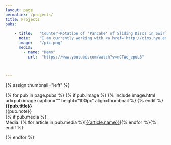 ```yaml
---
layout: page
permalink: /projects/
title: Projects
pubs:

    - title:   "Counter-Rotation of 'Pancake' of Sliding Discs in Swirling Environment"
      note:    "I am currently working with <a href='http://cims.nyu.edu/~holmes/'> Miranda Holmes-Cerfon </a> on a physical simulation of sliding discs inside a circular boundary which moves around in a circle (see the demo). When a certain density of discs inside the boundary is achieved, an interesting 'counter-rotation' phenomenon occurs. Our goal is to understand intuitively why this takes place, and what are the main contributing factors (ie friction, speed, etc). This is a summer research project funded by the Courant Institute of Mathematical Sciences."
      image:   "/pic.png"
      media:
        - name: "Demo"
          url:  "https://www.youtube.com/watch?v=nCTWe_epuL8"
          
        

---
```




{% assign thumbnail="left" %}

{% for pub in page.pubs %}
{% if pub.image %}
{% include image.html url=pub.image caption="" height="100px" align=thumbnail %}
{% endif %}
**{{pub.title}}**<br />
{{pub.note}} <br />
{% if pub.media %}<br />Media: {% for article in pub.media %}[[{{article.name}}]({{article.url}})]{% endfor %}{% endif %}

{% endfor %}
